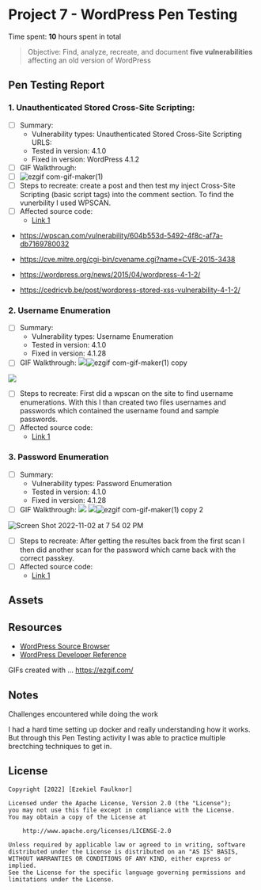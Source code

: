 # Project 7 - WordPress Pen Testing

Time spent: **10** hours spent in total

> Objective: Find, analyze, recreate, and document **five vulnerabilities** affecting an old version of WordPress

## Pen Testing Report

### 1. Unauthenticated Stored Cross-Site Scripting: 


- [ ] Summary: 
  - Vulnerability types: Unauthenticated Stored Cross-Site Scripting URLS:
  - Tested in version: 4.1.0
  - Fixed in version: WordPress 4.1.2 
- [ ] GIF Walkthrough: 
- [ ] ![ezgif com-gif-maker(1)](https://user-images.githubusercontent.com/88115439/199626407-a8eaa02b-f821-4c29-b3a2-3410e719db14.gif)
- [ ] Steps to recreate: create a post and then test my inject Cross-Site Scripting (basic script tags) into the comment section. To find the vunerbility I used WPSCAN.
- [ ] Affected source code:
  - [Link 1](https://core.trac.wordpress.org/browser/tags/version/src/source_file.php)
  
- https://wpscan.com/vulnerability/604b553d-5492-4f8c-af7a-db7169780032     
 - https://cve.mitre.org/cgi-bin/cvename.cgi?name=CVE-2015-3438

 - https://wordpress.org/news/2015/04/wordpress-4-1-2/
 - https://cedricvb.be/post/wordpress-stored-xss-vulnerability-4-1-2/
  
### 2. Username Enumeration

- [ ] Summary: 
  - Vulnerability types: Username Enumeration
  - Tested in version: 4.1.0
  - Fixed in version: 4.1.28
- [ ] GIF Walkthrough: 
![](ezgif.com-gif-maker(1)%20copy.gif)![ezgif com-gif-maker(1) copy](https://user-images.githubusercontent.com/88115439/199633008-0fad5351-9d96-4c55-9ccb-ca676a62cc28.gif)

![](ezgif.com-gif-maker(1)%20copy.gif)
- [ ] Steps to recreate: First did a wpscan on the site to find username enumerations. With this I than created two files usernames and passwords which contained the username found and sample passwords. 
- [ ] Affected source code:
  - [Link 1](https://core.trac.wordpress.org/browser/tags/version/src/source_file.php)

### 3. Password Enumeration

- [ ] Summary: 
  - Vulnerability types: Password Enumeration
  - Tested in version: 4.1.0
  - Fixed in version: 4.1.28
- [ ] GIF Walkthrough: ![](Screen%20Shot%202022-11-02%20at%207.54.02%20PM.png)
![](ezgif.com-gif-maker(1)%20copy%202.gif)![ezgif com-gif-maker(1) copy 2](https://user-images.githubusercontent.com/88115439/199632990-90e397ae-92b7-4b70-8cec-d91903f21bfe.gif)

![Screen Shot 2022-11-02 at 7 54 02 PM](https://user-images.githubusercontent.com/88115439/199632896-7a3d7131-2bcc-4f20-ace8-1d3b2c325596.png)

- [ ] Steps to recreate: After getting the resultes back from the first scan I then did another scan for the password which came back with the correct passkey. 
- [ ] Affected source code:
  - [Link 1](https://core.trac.wordpress.org/browser/tags/version/src/source_file.php)


## Assets

## Resources

- [WordPress Source Browser](https://core.trac.wordpress.org/browser/)
- [WordPress Developer Reference](https://developer.wordpress.org/reference/)

GIFs created with  ...
https://ezgif.com/ 
<!-- Recommended GIF Tools:
[Kap](https://getkap.co/) for macOS
[ScreenToGif](https://www.screentogif.com/) for Windows
[peek](https://github.com/phw/peek) for Linux. -->

## Notes

Challenges encountered while doing the work

I had a hard time setting up docker and really understanding how it works. But through this Pen Testing activity I was able to practice multiple brectching techniques to get in. 


## License

    Copyright [2022] [Ezekiel Faulknor]

    Licensed under the Apache License, Version 2.0 (the "License");
    you may not use this file except in compliance with the License.
    You may obtain a copy of the License at

        http://www.apache.org/licenses/LICENSE-2.0

    Unless required by applicable law or agreed to in writing, software
    distributed under the License is distributed on an "AS IS" BASIS,
    WITHOUT WARRANTIES OR CONDITIONS OF ANY KIND, either express or implied.
    See the License for the specific language governing permissions and
    limitations under the License.
